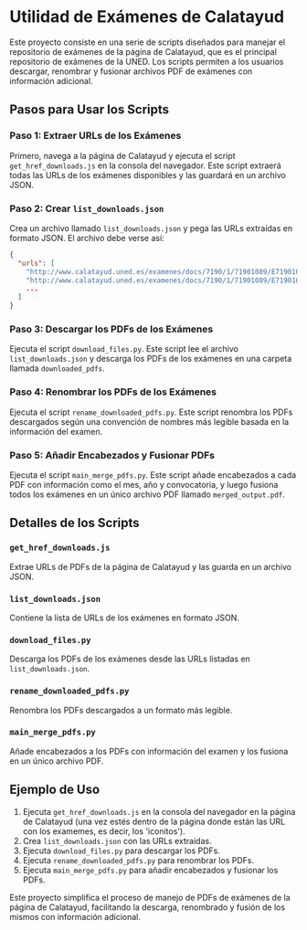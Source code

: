 # Utilidad de Exámenes de Calatayud

Este proyecto consiste en una serie de scripts diseñados para manejar el repositorio de exámenes de la página de Calatayud, que es el principal repositorio de exámenes de la UNED. Los scripts permiten a los usuarios descargar, renombrar y fusionar archivos PDF de exámenes con información adicional.

## Pasos para Usar los Scripts

### Paso 1: Extraer URLs de los Exámenes
Primero, navega a la página de Calatayud y ejecuta el script `get_href_downloads.js` en la consola del navegador. Este script extraerá todas las URLs de los exámenes disponibles y las guardará en un archivo JSON.

### Paso 2: Crear `list_downloads.json`
Crea un archivo llamado `list_downloads.json` y pega las URLs extraídas en formato JSON. El archivo debe verse así:
```json
{
  "urls": [
    "http://www.calatayud.uned.es/examenes/docs/7190/1/71901089/E719010890A11J1.pdf",
    "http://www.calatayud.uned.es/examenes/docs/7190/1/71901089/E719010890C11J1.pdf",
    ...
  ]
}
```

### Paso 3: Descargar los PDFs de los Exámenes
Ejecuta el script `download_files.py`. Este script lee el archivo `list_downloads.json` y descarga los PDFs de los exámenes en una carpeta llamada `downloaded_pdfs`.

### Paso 4: Renombrar los PDFs de los Exámenes
Ejecuta el script `rename_downloaded_pdfs.py`. Este script renombra los PDFs descargados según una convención de nombres más legible basada en la información del examen.

### Paso 5: Añadir Encabezados y Fusionar PDFs
Ejecuta el script `main_merge_pdfs.py`. Este script añade encabezados a cada PDF con información como el mes, año y convocatoria, y luego fusiona todos los exámenes en un único archivo PDF llamado `merged_output.pdf`.

## Detalles de los Scripts

### `get_href_downloads.js`
Extrae URLs de PDFs de la página de Calatayud y las guarda en un archivo JSON.

### `list_downloads.json`
Contiene la lista de URLs de los exámenes en formato JSON.

### `download_files.py`
Descarga los PDFs de los exámenes desde las URLs listadas en `list_downloads.json`.

### `rename_downloaded_pdfs.py`
Renombra los PDFs descargados a un formato más legible.

### `main_merge_pdfs.py`
Añade encabezados a los PDFs con información del examen y los fusiona en un único archivo PDF.

## Ejemplo de Uso

1. Ejecuta `get_href_downloads.js` en la consola del navegador en la página de Calatayud (una vez estés dentro de la página donde están las URL con los examemes, es decir, los 'iconitos').
2. Crea `list_downloads.json` con las URLs extraídas.
3. Ejecuta `download_files.py` para descargar los PDFs.
4. Ejecuta `rename_downloaded_pdfs.py` para renombrar los PDFs.
5. Ejecuta `main_merge_pdfs.py` para añadir encabezados y fusionar los PDFs.

Este proyecto simplifica el proceso de manejo de PDFs de exámenes de la página de Calatayud, facilitando la descarga, renombrado y fusión de los mismos con información adicional.